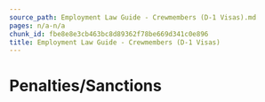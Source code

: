 ```yaml
---
source_path: Employment Law Guide - Crewmembers (D-1 Visas).md
pages: n/a-n/a
chunk_id: fbe8e8e3cb463bc8d89362f78be669d341c0e896
title: Employment Law Guide - Crewmembers (D-1 Visas)
---
```

# Penalties/Sanctions
